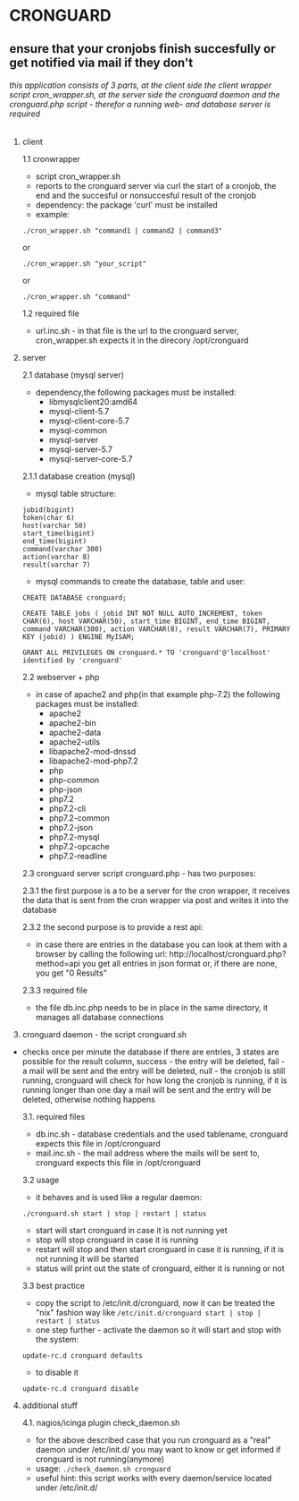 # CRONGUARD
## ensure that your cronjobs finish succesfully or get notified via mail if they don't
###### this application consists of 3 parts, at the client side the client wrapper script cron_wrapper.sh, at the server side the cronguard daemon   and the cronguard.php script - therefor a running web- and database server is required 

1. client
  
    1.1 cronwrapper
    - script cron_wrapper.sh
    - reports to the cronguard server via curl the start of a cronjob, the end and the succesful or nonsuccesful result of the cronjob
    - dependency: the package 'curl' must be installed
    - example: 
    ```
    ./cron_wrapper.sh "command1 | command2 | command3" 
    ```
    or
    ```
    ./cron_wrapper.sh "your_script"
    ``` 
    or  
    ```
    ./cron_wrapper.sh "command"
    ```
     
   1.2 required file
   - url.inc.sh - in that file is the url to the cronguard server, cron_wrapper.sh expects it in the direcory /opt/cronguard

2. server

    2.1 database (mysql server)
    - dependency,the following packages must be installed:
      - libmysqlclient20:amd64
      - mysql-client-5.7
      - mysql-client-core-5.7
      - mysql-common
      - mysql-server
      - mysql-server-5.7
      - mysql-server-core-5.7
    
    2.1.1 database creation (mysql)
    - mysql table structure:
    ```
    jobid(bigint)
    token(char 6)
    host(varchar 50)
    start_time(bigint)
    end_time(bigint)
    command(varchar 300)
    action(varchar 8)
    result(varchar 7)
    ```
    - mysql commands to create the database, table and user:
    ```
    CREATE DATABASE cronguard;
    ```
    ```
    CREATE TABLE jobs ( jobid INT NOT NULL AUTO_INCREMENT, token CHAR(6), host VARCHAR(50), start_time BIGINT, end_time BIGINT,                   command VARCHAR(300), action VARCHAR(8), result VARCHAR(7), PRIMARY KEY (jobid) ) ENGINE MyISAM;
    ```
    ```
    GRANT ALL PRIVILEGES ON cronguard.* TO 'cronguard'@'localhost' identified by 'cronguard'
    ```

    2.2 webserver + php
    - in case of apache2 and php(in that example php-7.2) the following packages must be installed:
      - apache2
      - apache2-bin
      - apache2-data
      - apache2-utils
      - libapache2-mod-dnssd
      - libapache2-mod-php7.2
      - php
      - php-common
      - php-json
      - php7.2
      - php7.2-cli
      - php7.2-common
      - php7.2-json
      - php7.2-mysql
      - php7.2-opcache
      - php7.2-readline
        
    2.3 cronguard server script cronguard.php - has two purposes:
    
    2.3.1 the first purpose is a to be a server for the cron wrapper, it receives the data that is sent from the cron wrapper via post and writes it into the database
    
    2.3.2 the second purpose is to provide a rest api:
     - in case there are entries in the database you can look at them with a browser by calling the following url: http://localhost/cronguard.php?method=api you get all entries in json format or, if there are none, you get "0 Results"
    
    2.3.3 required file
     - the file db.inc.php needs to be in place in the same directory, it manages all database connections

3. cronguard daemon - the script cronguard.sh
  - checks once per minute the database if there are entries, 3 states are possible for the result column, success - the entry will be deleted, fail - a mail will be sent and the entry will be deleted, null - the cronjob is still running, cronguard will check for how long the cronjob is running, if it is running longer than one day a mail will be sent and the entry will be deleted, otherwise nothing happens
 
    3.1. required files
    - db.inc.sh - database credentials and the used tablename, cronguard expects this file in /opt/cronguard
    - mail.inc.sh - the mail address where the mails will be sent to, cronguard expects this file in /opt/cronguard

    3.2 usage 
    - it behaves and is used like a regular daemon: 
    ```
    ./cronguard.sh start | stop | restart | status
    ```
    - start will start cronguard in case it is not running yet
    - stop will stop cronguard in case it is running
    - restart will stop and then start cronguard in case it is running, if it is not running it will be started
    - status will print out the state of cronguard, either it is running or not

    3.3 best practice
    - copy the script to /etc/init.d/cronguard, now it can be treated the "nix" fashion way like                                 ```/etc/init.d/cronguard start | stop | restart | status```
    - one step further - activate the daemon so it will start and stop with the system:
    ```
    update-rc.d cronguard defaults
    ```
    - to disable it
    ```
    update-rc.d cronguard disable
    ```

4. additional stuff

    4.1. nagios/icinga plugin check_daemon.sh
    - for the above described case that you run cronguard as a "real" daemon under /etc/init.d/ you may want to know or get informed if cronguard is not running(anymore) 
    - usage:
    ```./check_daemon.sh cronguard```
    - useful hint: this script works with every daemon/service located under /etc/init.d/
